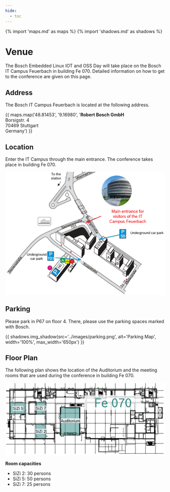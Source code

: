 ```yaml
---
hide:
  - toc
---
```


{% import 'maps.md' as maps %}
{% import 'shadows.md' as shadows %}

# Venue

The Bosch Embedded Linux IOT and OSS Day will take place on the Bosch IT Campus
Feuerbach in building Fe 070. Detailed information on how to get to the
conference are given on this page.

## Address

The Bosch IT Campus Feuerbach is located at the following address.

{{ maps.map('48.81453', '9.16980', '<strong>Robert Bosch GmbH</strong><br/>Borsigstr. 4<br/>70469 Stuttgart<br/>Germany') }}

## Location

Enter the IT Campus through the main entrance. The conference takes place in
building Fe 070.

![Venue map](images/map_english.png)

## Parking

Please park in P67 on floor 4. There, please use the parking spaces marked with
Bosch.

{{ shadows.img_shadow(src='../images/parking.png', alt='Parking Map', width='100%', max_width='650px') }}

## Floor Plan

The following plan shows the location of the Auditorium and the meeting rooms
that are used during the conference in building Fe 070.

![Floor plam](images/floor_plan.jpg)

**Room capacities**

- SiZi 2: 30 persons
- SiZi 5: 50 persons
- SiZi 7: 25 persons
